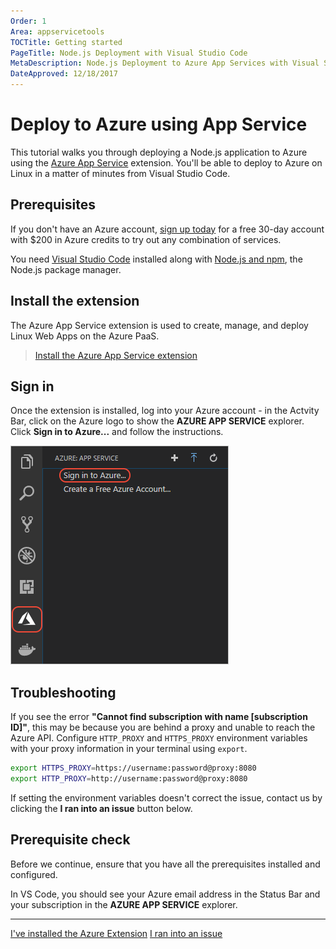 ```yaml
---
Order: 1
Area: appservicetools
TOCTitle: Getting started
PageTitle: Node.js Deployment with Visual Studio Code
MetaDescription: Node.js Deployment to Azure App Services with Visual Studio Code
DateApproved: 12/18/2017
---
```

# Deploy to Azure using App Service

This tutorial walks you through deploying a Node.js application to Azure using the [Azure App Service](https://marketplace.visualstudio.com/items?itemName=ms-azuretools.vscode-azureappservice) extension. You'll be able to deploy to Azure on Linux in a matter of minutes from Visual Studio Code.

## Prerequisites

If you don't have an Azure account, [sign up today](https://azure.microsoft.com/en-us/free/?utm_source=campaign&utm_campaign=vscode-tutorial-app-service-extension&mktingSource=vscode-tutorial-app-service-extension) for a free 30-day account with $200 in Azure credits to try out any combination of services.

You need [Visual Studio Code](https://code.visualstudio.com/) installed along with [Node.js and npm](https://nodejs.org/en/download), the Node.js package manager.

## Install the extension

The Azure App Service extension is used to create, manage, and deploy Linux Web Apps on the Azure PaaS.

> <a class="tutorial-install-extension-btn" href="vscode:extension/ms-azuretools.vscode-azureappservice">Install the Azure App Service extension</a>

## Sign in

Once the extension is installed, log into your Azure account - in the Actvity Bar, click on the Azure logo to show the **AZURE APP SERVICE** explorer. Click **Sign in to Azure...** and follow the instructions.

![sign in to Azure](../images/app-service-extension/sign-in.png)

## Troubleshooting

If you see the error **"Cannot find subscription with name [subscription ID]"**, this may be because you are behind a proxy and unable to reach the Azure API. Configure `HTTP_PROXY` and `HTTPS_PROXY` environment variables with your proxy information in your terminal using `export`.

```sh
export HTTPS_PROXY=https://username:password@proxy:8080
export HTTP_PROXY=http://username:password@proxy:8080
```

If setting the environment variables doesn't correct the issue, contact us by clicking the **I ran into an issue** button below.

## Prerequisite check

Before we continue, ensure that you have all the prerequisites installed and configured.

In VS Code, you should see your Azure email address in the Status Bar and your subscription in the **AZURE APP SERVICE** explorer.

----

<a class="tutorial-next-btn" href="/tutorials/app-service-extension/create-app">I've installed the Azure Extension</a>
<a class="tutorial-feedback-btn" onclick="reportIssue('node-deployment-azureappservice', 'getting-started')" href="javascript:void(0)">I ran into an issue</a>
